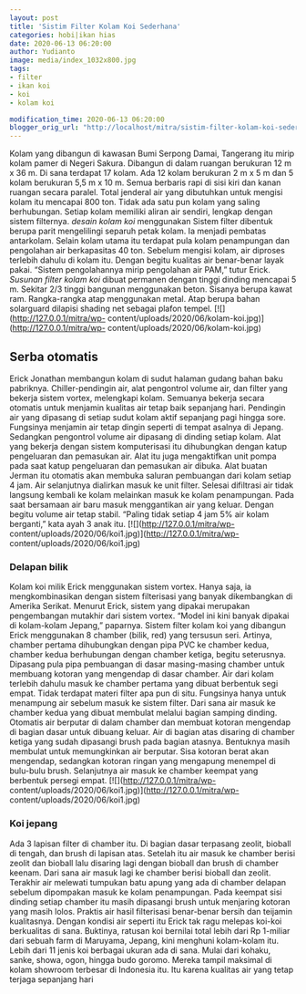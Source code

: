 ```yaml
---
layout: post
title: 'Sistim Filter Kolam Koi Sederhana'
categories: hobi|ikan hias
date: 2020-06-13 06:20:00
author: Yudianto
image: media/index_1032x800.jpg
tags:
- filter
- ikan koi
- koi
- kolam koi

modification_time: 2020-06-13 06:20:00
blogger_orig_url: "http://localhost/mitra/sistim-filter-kolam-koi-sederhana.html"
---
```


Kolam yang dibangun di kawasan Bumi Serpong Damai, Tangerang itu mirip kolam
pamer di Negeri Sakura. Dibangun di dalam ruangan berukuran 12 m x 36 m. Di
sana terdapat 17 kolam. Ada 12 kolam berukuran 2 m x 5 m dan 5 kolam berukuran
5,5 m x 10 m. Semua berbaris rapi di sisi kiri dan kanan ruangan secara
paralel. Total jenderal air yang dibutuhkan untuk mengisi kolam itu mencapai
800 ton. Tidak ada satu pun kolam yang saling berhubungan. Setiap kolam
memiliki aliran air sendiri, lengkap dengan sistem filternya. _desain kolam
koi_ menggunakan Sistem filter dibentuk berupa parit mengelilingi separuh
petak kolam. Ia menjadi pembatas antarkolam. Selain kolam utama itu terdapat
pula kolam penampungan dan pengolahan air berkapasitas 40 ton. Sebelum mengisi
kolam, air diproses terlebih dahulu di kolam itu. Dengan begitu kualitas air
benar-benar layak pakai. “Sistem pengolahannya mirip pengolahan air PAM,”
tutur Erick. _Susunan filter kolam koi_ dibuat permanen dengan tinggi dinding
mencapai 5 m. Sekitar 2/3 tinggi bangunan menggunakan beton. Sisanya berupa
kawat ram. Rangka-rangka atap menggunakan metal. Atap berupa bahan solarguard
dilapisi shading net sebagai plafon tempel. [![](http://127.0.0.1/mitra/wp-
content/uploads/2020/06/kolam-koi.jpg)](http://127.0.0.1/mitra/wp-
content/uploads/2020/06/kolam-koi.jpg)

## Serba otomatis

Erick Jonathan membangun kolam di sudut halaman gudang bahan baku pabriknya.
Chiller-pendingin air, alat pengontrol volume air, dan filter yang bekerja
sistem vortex, melengkapi kolam. Semuanya bekerja secara otomatis untuk
menjamin kualitas air tetap baik sepanjang hari. Pendingin air yang dipasang
di setiap sudut kolam aktif sepanjang pagi hingga sore. Fungsinya menjamin air
tetap dingin seperti di tempat asalnya di Jepang. Sedangkan pengontrol volume
air dipasang di dinding setiap kolam. Alat yang bekerja dengan sistem
komputerisasi itu dihubungkan dengan katup pengeluaran dan pemasukan air. Alat
itu juga mengaktifkan unit pompa pada saat katup pengeluaran dan pemasukan air
dibuka. Alat buatan Jerman itu otomatis akan membuka saluran pembuangan dari
kolam setiap 4 jam. Air selanjutnya dialirkan masuk ke unit filter. Selesai
difiltrasi air tidak langsung kembali ke kolam melainkan masuk ke kolam
penampungan. Pada saat bersamaan air baru masuk menggantikan air yang keluar.
Dengan begitu volume air tetap stabil. “Paling tidak setiap 4 jam 5% air kolam
berganti,” kata ayah 3 anak itu. [![](http://127.0.0.1/mitra/wp-
content/uploads/2020/06/koi1.jpg)](http://127.0.0.1/mitra/wp-
content/uploads/2020/06/koi1.jpg)

### Delapan bilik

Kolam koi milik Erick menggunakan sistem vortex. Hanya saja, ia
mengkombinasikan dengan sistem filterisasi yang banyak dikembangkan di Amerika
Serikat. Menurut Erick, sistem yang dipakai merupakan pengembangan mutakhir
dari sistem vortex. “Model ini kini banyak dipakai di kolam-kolam Jepang,”
paparnya. Sistem filter kolam koi yang dibangun Erick menggunakan 8 chamber
(bilik, red) yang tersusun seri. Artinya, chamber pertama dihubungkan dengan
pipa PVC ke chamber kedua, chamber kedua berhubungan dengan chamber ketiga,
begitu seterusnya. Dipasang pula pipa pembuangan di dasar masing-masing
chamber untuk membuang kotoran yang mengendap di dasar chamber. Air dari kolam
terlebih dahulu masuk ke chamber pertama yang dibuat berbentuk segi empat.
Tidak terdapat materi filter apa pun di situ. Fungsinya hanya untuk menampung
air sebelum masuk ke sistem filter. Dari sana air masuk ke chamber kedua yang
dibuat membulat melalui bagian samping dinding. Otomatis air berputar di dalam
chamber dan membuat kotoran mengendap di bagian dasar untuk dibuang keluar.
Air di bagian atas disaring di chamber ketiga yang sudah dipasangi brush pada
bagian atasnya. Bentuknya masih membulat untuk memungkinkan air berputar. Sisa
kotoran berat akan mengendap, sedangkan kotoran ringan yang mengapung menempel
di bulu-bulu brush. Selanjutnya air masuk ke chamber keempat yang berbentuk
persegi empat. [![](http://127.0.0.1/mitra/wp-
content/uploads/2020/06/koi1.jpg)](http://127.0.0.1/mitra/wp-
content/uploads/2020/06/koi1.jpg)

### Koi jepang

Ada 3 lapisan filter di chamber itu. Di bagian dasar terpasang zeolit, bioball
di tengah, dan brush di lapisan atas. Setelah itu air masuk ke chamber berisi
zeolit dan bioball lalu disaring lagi dengan bioball dan brush di chamber
keenam. Dari sana air masuk lagi ke chamber berisi bioball dan zeolit.
Terakhir air melewati tumpukan batu apung yang ada di chamber delapan sebelum
dipompakan masuk ke kolam penampungan. Pada keempat sisi dinding setiap
chamber itu masih dipasangi brush untuk menjaring kotoran yang masih lolos.
Praktis air hasil filterisasi benar-benar bersih dan teijamin kualitasnya.
Dengan kondisi air seperti itu Erick tak ragu melepas koi-koi berkualitas di
sana. Buktinya, ratusan koi bernilai total lebih dari Rp 1-miliar dari sebuah
farm di Maruyama, Jepang, kini menghuni kolam-kolam itu. Lebih dari 11 jenis
koi berbagai ukuran ada di sana. Mulai dari kohaku, sanke, showa, ogon, hingga
budo goromo. Mereka tampil maksimal di kolam showroom terbesar di Indonesia
itu. Itu karena kualitas air yang tetap terjaga sepanjang hari


